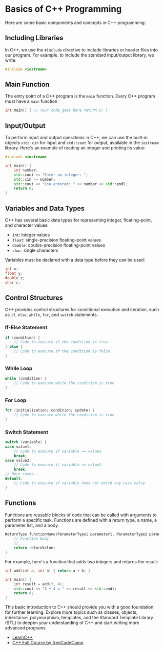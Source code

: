 # Basics of C++ Programming

Here are some basic components and concepts in C++ programming:

## Including Libraries

In C++, we use the `#include` directive to include libraries or header files into our program. For example, to include
the standard input/output library, we write:

```cpp
#include <iostream>
```

## Main Function

The entry point of a C++ program is the `main` function. Every C++ program must have a `main` function:

```cpp
int main() { // Your code goes here return 0; }
```

## Input/Output

To perform input and output operations in C++, we can use the built-in objects `std::cin` for input and `std::cout` for
output, available in the `iostream` library. Here's an example of reading an integer and printing its value:

```cpp
#include <iostream>

int main() {
    int number;
    std::cout << "Enter an integer: ";
    std::cin >> number;
    std::cout << "You entered: " << number << std::endl;
    return 0;
}
```

## Variables and Data Types

C++ has several basic data types for representing integer, floating-point, and character values:

- `int`: integer values
- `float`: single-precision floating-point values
- `double`: double-precision floating-point values
- `char`: single characters

Variables must be declared with a data type before they can be used:

```cpp
int x;
float y;
double z;
char c;
```

## Control Structures

C++ provides control structures for conditional execution and iteration, such as `if`, `else`, `while`, `for`, and
`switch` statements.

### If-Else Statement

```cpp
if (condition) {
    // Code to execute if the condition is true
} else {
    // Code to execute if the condition is false
}
```

### While Loop

```cpp
while (condition) {
    // Code to execute while the condition is true
}
```

### For Loop

```cpp
for (initialization; condition; update) {
    // Code to execute while the condition is true
}
```

### Switch Statement

```cpp
switch (variable) {
case value1:
    // Code to execute if variable == value1
    break;
case value2:
    // Code to execute if variable == value2
    break;
// More cases...
default:
    // Code to execute if variable does not match any case value
}
```

## Functions

Functions are reusable blocks of code that can be called with arguments to perform a specific task. Functions are
defined with a return type, a name, a parameter list, and a body.

```cpp
ReturnType functionName(ParameterType1 parameter1, ParameterType2 parameter2) {
    // Function body
    // ...
    return returnValue;
}
```

For example, here's a function that adds two integers and returns the result:

```cpp
int add(int a, int b) { return a + b; }

int main() {
    int result = add(3, 4);
    std::cout << "3 + 4 = " << result << std::endl;
    return 0;
}
```

This basic introduction to C++ should provide you with a good foundation for further learning. Explore more topics such
as classes, objects, inheritance, polymorphism, templates, and the Standard Template Library (STL) to deepen your
understanding of C++ and start writing more advanced programs.

- [LearnC++](https://www.learncpp.com/)
- [C++ Full Course by freeCodeCamp](https://youtu.be/vLnPwxZdW4Y)
